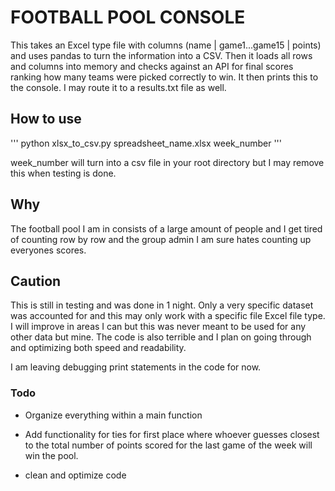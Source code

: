 # FOOTBALL POOL CONSOLE

This takes an Excel type file with columns (name | game1...game15 | points) and uses pandas to turn the information into a CSV. Then it loads all rows and columns into memory and checks against an API for final scores ranking how many teams were picked correctly to win. It then prints this to the console. I may route it to a results.txt file as well.

## How to use
'''
python xlsx_to_csv.py spreadsheet_name.xlsx week_number
'''

week_number will turn into a csv file in your root directory but I may remove this when testing is done.

## Why
The football pool I am in consists of a large amount of people and I get tired of counting row by row and the group admin I am sure hates counting up everyones scores.

## Caution
This is still in testing and was done in 1 night. Only a very specific dataset was accounted for and this may only work with a specific file Excel file type. I will improve in areas I can but this was never meant to be used for any other data but mine. The code is also terrible and I plan on going through and optimizing both speed and readability.

I am leaving debugging print statements in the code for now.

### Todo
- Organize everything within a main function

- Add functionality for ties for first place where whoever guesses closest to the total number of points scored for the last game of the week will win the pool. 

- clean and optimize code
